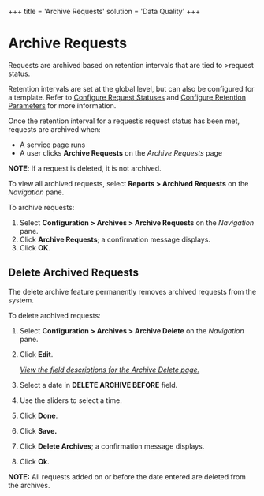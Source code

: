 +++
title = 'Archive Requests'
solution = 'Data Quality'
+++

# Archive Requests

Requests are archived based on retention intervals that are tied to
<span id="dspCompose Request Status" class="popUpLink">\>request
status</span>.

Retention intervals are set at the global level, but can also be
configured for a template. Refer to [Configure Request
Statuses](../Config/Configure_Request_Statuses.htm) and [Configure
Retention Parameters](Configure_Retention_Parameters.htm) for more
information.

Once the retention interval for a request’s request status has been met,
requests are archived when:

  - A service page runs
  - A user clicks **Archive Requests** on the *Archive Requests* page

**NOTE**: If a request is deleted, it is not archived.

To view all archived requests, select **Reports \> Archived Requests**
on the *Navigation* pane.

To archive requests:

1.  Select **Configuration \> Archives \> Archive Requests** on the
    *Navigation* pane.
2.  Click **Archive Requests**; a confirmation message displays.
3.  Click **OK**.

## <span id="Delete_Archived_Requests"></span>Delete Archived Requests

The delete archive feature permanently removes archived requests from
the system.

To delete archived requests:

1.  Select **Configuration \> Archives \> Archive Delete** on the
    *Navigation <span style="font-style: normal;">pane</span>*.

2.  Click **Edit**.
    
    <span class="ListNumber">*[View the field descriptions for the
    Archive Delete page.](../Page_Desc/Archive_Delete.htm)*</span>

3.  Select a date in **DELETE ARCHIVE BEFORE** field.

4.  Use the sliders to select a time.

5.  Click **Done**.

6.  Click **Save.**

7.  Click **Delete Archives**; a confirmation message displays.

8.  Click **Ok**.

**NOTE:** All requests added on or before the date entered are deleted
from the archives.
